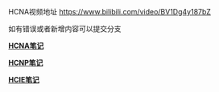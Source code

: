 HCNA视频地址 https://www.bilibili.com/video/BV1Dg4y187bZ 

如有错误或者新增内容可以提交分支

**[HCNA笔记](HCNA/README.md)**

**[HCNP笔记](HCNP/README.md)**

**[HCIE笔记](HCIE/README.md)**

